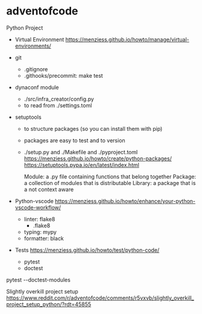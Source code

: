 # adventofcode

Python Project

- Virtual Environment
  https://menziess.github.io/howto/manage/virtual-environments/

- git
  - .gitignore
  - .githooks/precommit: make test

- dynaconf module
  - ./src/infra_creator/config.py
  - to read from ./settings.toml

- setuptools
  - to structure packages (so you can install them with pip)
  - packages are easy to test and to version
  - ./setup.py and ./Makefile and ./pyproject.toml
    https://menziess.github.io/howto/create/python-packages/
    https://setuptools.pypa.io/en/latest/index.html
	
	Module: a .py file containing functions that belong together
    Package: a collection of modules that is distributable
    Library: a package that is a not context aware

- Python-vscode 
  https://menziess.github.io/howto/enhance/your-python-vscode-workflow/

	- linter: flake8
	  - .flake8
	- typing: mypy
	- formatter: black

- Tests
  https://menziess.github.io/howto/test/python-code/
  - pytest
  - doctest
  
pytest --doctest-modules


Slightly overkill project setup
https://www.reddit.com/r/adventofcode/comments/r5vxvb/slightly_overkill_project_setup_python/?rdt=45855
